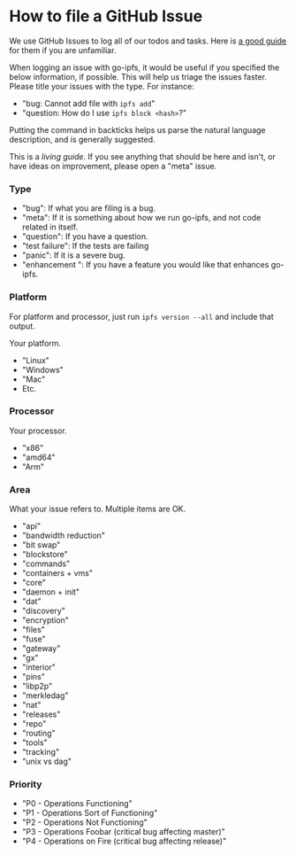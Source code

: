 # How to file a GitHub Issue

We use GitHub Issues to log all of our todos and tasks. Here is [a good guide](https://guides.github.com/features/issues/) for them if you are unfamiliar.

When logging an issue with go-ipfs, it would be useful if you specified the below information, if possible. This will help us triage the issues faster. Please title your issues with the type. For instance:

- "bug: Cannot add file with `ipfs add`"
- "question: How do I use `ipfs block <hash>`?"

Putting the command in backticks helps us parse the natural language description, and is generally suggested.

This is a _living guide_. If you see anything that should be here and isn't, or have ideas on improvement, please open a "meta" issue.

### Type

- "bug": If what you are filing is a bug.
- "meta": If it is something about how we run go-ipfs, and not code related in itself.
- "question": If you have a question.
- "test failure": If the tests are failing
- "panic": If it is a severe bug.
- "enhancement ": If you have a feature you would like that enhances go-ipfs.

### Platform

For platform and processor, just run `ipfs version --all` and include that output.

Your platform.

- "Linux"
- "Windows"
- "Mac"
- Etc.

### Processor

Your processor.

- "x86"
- "amd64"
- "Arm"

### Area

What your issue refers to. Multiple items are OK.

- "api"
- "bandwidth reduction"
- "bit swap"
- "blockstore"
- "commands"
- "containers + vms"
- "core"
- "daemon + init"
- "dat"
- "discovery"
- "encryption"
- "files"
- "fuse"
- "gateway"
- "gx"
- "interior"
- "pins"
- "libp2p"
- "merkledag"
- "nat"
- "releases"
- "repo"
- "routing"
- "tools"
- "tracking"
- "unix vs dag"

### Priority

- "P0 - Operations Functioning"
- "P1 - Operations Sort of Functioning"
- "P2 - Operations Not Functioning"
- "P3 - Operations Foobar (critical bug affecting master)"
- "P4 - Operations on Fire (critical bug affecting release)"
